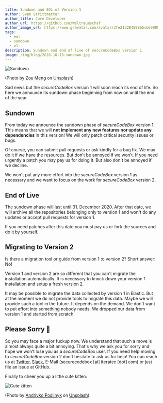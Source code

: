 ```yaml
---
title: Sundown and EOL of Version 1
author: Sven Strittmatter
author_title: Core Developer
author_url: https://github.com/Weltraumschaf
author_image_url: https://www.gravatar.com/avatar/3fe213284598b5cb69009665902c77a1
tags:
  - eol
  - sundown
  - v1
description: Sundown and end of live of secureCodeBox version 1.
image: /img/blog/2020-10-15-sundown.jpg
---
```


![Sundown](/img/blog/2020-10-15-sundown.jpg)

(Photo by [Zou Meng](https://unsplash.com/@xxm) on [Unsplash](https://unsplash.com/s/photos/sundown))

Sad news but the _secureCodeBox_ version 1 will soon reach its end of life. So here we announce its sundown phase beginning from now on until the end of the year.

<!--truncate-->

## Sundown

From today we announce the sundown phase of _secureCodeBox_ version 1. This means that we will **not implement any new features nor update any dependencies** in this version! We will only patch critical security issues or bugs.

Of course, you can submit pull requests or ask kindly for a bug fix. We may do it if we have the resources. But don't be annoyed if we won't. If you need urgently a patch you may pay us for doing it. But also don't be annoyed if we decline.

We won't put any more effort into the *secureCodeBox* version 1 as necessary and we want to focus on the work for *secureCodeBox* version 2.

## End of Live

The sundown phase will last until 31. December 2020. After that date, we will archive all the repositories belonging only to version 1 and won't do any updates or accept pull requests for version 1.

If you need patches after this date you must pay us or fork the sources and do it by yourself.

## Migrating to Version 2

Is there a migration tool or guide from version 1 to version 2? Short answer: No!

Version 1 and version 2 are so different that you can't migrate the installation automatically. It is necessary to knock down your version 1 installation and setup a fresh version 2.

It may be possible to migrate the data collected by version 1 in Elastic. But at the moment we do not provide tools to migrate this data. Maybe we will provide such a tool in the future. It depends on the demand. We don't want to put effort into something nobody needs. We dropped our data from version 1 and started from scratch.

## Please Sorry 🥺

So you may face a major fuckup now. We understand that such a move is almost always quite a bit annoying. That's why we ask you for sorry and hope we won't lose you as a *secureCodeBox* user. If you need help moving to *secureCodeBox* version 2 don't hesitate to ask us for help! You can reach us at [Twitter](https://www.twitter.com/secureCodeBox), [Slack](https://join.slack.com/t/securecodebox/shared_invite/enQtNDU3MTUyOTM0NTMwLTBjOWRjNjVkNGEyMjQ0ZGMyNDdlYTQxYWQ4MzNiNGY3MDMxNThkZjJmMzY2NDRhMTk3ZWM3OWFkYmY1YzUxNTU), E-Mail (securecodebox [at] iteratec [dot] com) or just file an issue at GitHub.

Finally to cheer you up a little cute kitten:

![Cute kitten](/img/blog/2020-10-15-cute-kitten.jpg)

(Photo by [Andriyko Podilnyk](https://unsplash.com/@yirage) on [Unsplash](https://unsplash.com/s/photos/kitten))
